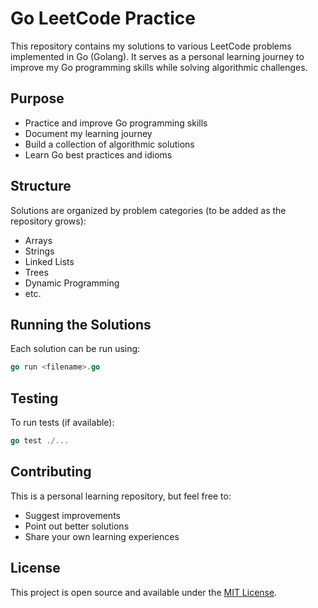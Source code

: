 # Go LeetCode Practice

This repository contains my solutions to various LeetCode problems implemented in Go (Golang). It serves as a personal learning journey to improve my Go programming skills while solving algorithmic challenges.

## Purpose

- Practice and improve Go programming skills
- Document my learning journey
- Build a collection of algorithmic solutions
- Learn Go best practices and idioms

## Structure

Solutions are organized by problem categories (to be added as the repository grows):

- Arrays
- Strings
- Linked Lists
- Trees
- Dynamic Programming
- etc.

## Running the Solutions

Each solution can be run using:

```go
go run <filename>.go
```

## Testing

To run tests (if available):

```go
go test ./...
```

## Contributing

This is a personal learning repository, but feel free to:

- Suggest improvements
- Point out better solutions
- Share your own learning experiences

## License

This project is open source and available under the [MIT License](LICENSE).
